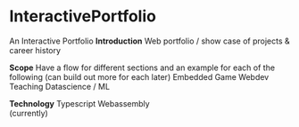 # InteractivePortfolio
An Interactive Portfolio 
**Introduction**
Web portfolio / show case of projects & career history 


**Scope**
Have a flow for different sections and an example for each of the following (can build out more for each later) 
Embedded 
Game 
Webdev 
Teaching 
Datascience / ML


**Technology**
Typescript 
Webassembly  
(currently)
